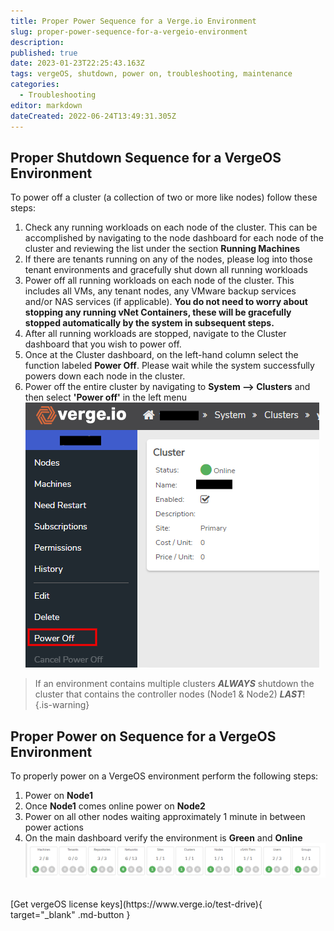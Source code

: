 ```yaml
---
title: Proper Power Sequence for a Verge.io Environment
slug: proper-power-sequence-for-a-vergeio-environment
description: 
published: true
date: 2023-01-23T22:25:43.163Z
tags: vergeOS, shutdown, power on, troubleshooting, maintenance
categories:
  - Troubleshooting
editor: markdown
dateCreated: 2022-06-24T13:49:31.305Z
---
```


## Proper Shutdown Sequence for a VergeOS Environment

To power off a cluster (a collection of two or more like nodes) follow these steps:
1. Check any running workloads on each node of the cluster. This can be accomplished by navigating to the node dashboard for each node of the cluster and reviewing the list under the section **Running Machines**
1. If there are tenants running on any of the nodes, please log into those tenant environments and gracefully shut down all running workloads
1. Power off all running workloads on each node of the cluster. This includes all VMs, any tenant nodes, any VMware backup services and/or NAS services (if applicable).
**You do not need to worry about stopping any running vNet Containers, these will be gracefully stopped automatically by the system in subsequent steps.**
1. After all running workloads are stopped, navigate to the Cluster dashboard that you wish to power off.
1. Once at the Cluster dashboard, on the left-hand column select the function labeled **Power Off**. Please wait while the system successfully powers down each node in the cluster.
1. Power off the entire cluster by navigating to **System --> Clusters** and then select **'Power off'** in the left menu
![cluster-power-off.png](/docs/public/cluster-power-off.png)
> If an environment contains multiple clusters _**ALWAYS**_ shutdown the cluster that contains the controller nodes (Node1 & Node2) _**LAST**_!<br>
{.is-warning}

## Proper Power on Sequence for a VergeOS Environment

To properly power on a VergeOS environment perform the following steps:
1. Power on **Node1** 
1. Once **Node1** comes online power on **Node2**
1. Power on all other nodes waiting approximately 1 minute in between power actions
1. On the main dashboard verify the environment is **Green** and **Online**
![main-dash-stoplights.png](/docs/public/main-dash-stoplights.png)

<br>
[Get vergeOS license keys](https://www.verge.io/test-drive){ target="_blank" .md-button }